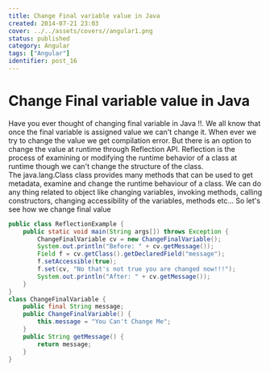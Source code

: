```yaml
---
title: Change Final variable value in Java
created: 2014-07-21 23:03
cover: ../../assets/covers//angular1.png
status: published
category: Angular
tags: ["Angular"]
identifier: post_16
---
```

# Change Final variable value in Java

Have you ever thought of changing final variable in Java !!. We all know that once the final variable is assigned value we can't change it. When ever we try to change the value we get compilation error. But there is an option to change the value at runtime through Reflection API. Reflection is the process of examining or modifying the runtime behavior of a class at runtime though we can't change the structure of the class. The java.lang.Class class provides many methods that can be used to get metadata, examine and change the runtime behaviour of a class. We can do any thing related to object like changing variables, invoking methods, calling constructors, changing accessibility of the variables, methods etc... So let's see how we change final value 

```java
public class ReflectionExample {
    public static void main(String args[]) throws Exception {
        ChangeFinalVariable cv = new ChangeFinalVariable();
        System.out.println("Before: " + cv.getMessage());
        Field f = cv.getClass().getDeclaredField("message");
        f.setAccessible(true);
        f.set(cv, "No that's not true you are changed now!!!");
        System.out.println("After: " + cv.getMessage());
    }
}
class ChangeFinalVariable {
    public final String message;
    public ChangeFinalVariable() {
        this.message = "You Can't Change Me";
    }
    public String getMessage() {
        return message;
    }
}
```

